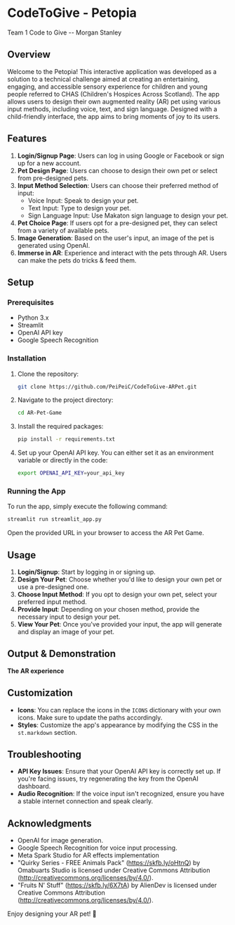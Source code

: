 # CodeToGive - Petopia
Team 1 Code to Give -- Morgan Stanley

## Overview

Welcome to the Petopia! This interactive application was developed as a solution to a technical challenge aimed at creating an entertaining, engaging, and accessible sensory experience for children and young people referred to CHAS (Children's Hospices Across Scotland). The app allows users to design their own augmented reality (AR) pet using various input methods, including voice, text, and sign language. Designed with a child-friendly interface, the app aims to bring moments of joy to its users.

## Features

1. **Login/Signup Page**: Users can log in using Google or Facebook or sign up for a new account.
2. **Pet Design Page**: Users can choose to design their own pet or select from pre-designed pets.
3. **Input Method Selection**: Users can choose their preferred method of input:
   - Voice Input: Speak to design your pet.
   - Text Input: Type to design your pet.
   - Sign Language Input: Use Makaton sign language to design your pet.
4. **Pet Choice Page**: If users opt for a pre-designed pet, they can select from a variety of available pets.
5. **Image Generation**: Based on the user's input, an image of the pet is generated using OpenAI.
6. **Immerse in AR**: Experience and interact with the pets through AR. Users can make the pets do tricks & feed them.

## Setup

### Prerequisites

- Python 3.x
- Streamlit
- OpenAI API key
- Google Speech Recognition

### Installation

1. Clone the repository:
   ```bash
   git clone https://github.com/PeiPeiC/CodeToGive-ARPet.git
   ```

2. Navigate to the project directory:
   ```bash
   cd AR-Pet-Game
   ```

3. Install the required packages:
   ```bash
   pip install -r requirements.txt
   ```

4. Set up your OpenAI API key. You can either set it as an environment variable or directly in the code:
   ```bash
   export OPENAI_API_KEY=your_api_key
   ```

### Running the App

To run the app, simply execute the following command:

```bash
streamlit run streamlit_app.py
```

Open the provided URL in your browser to access the AR Pet Game.

## Usage

1. **Login/Signup**: Start by logging in or signing up.
2. **Design Your Pet**: Choose whether you'd like to design your own pet or use a pre-designed one.
3. **Choose Input Method**: If you opt to design your own pet, select your preferred input method.
4. **Provide Input**: Depending on your chosen method, provide the necessary input to design your pet.
5. **View Your Pet**: Once you've provided your input, the app will generate and display an image of your pet.

## Output & Demonstration

**The AR experience**


## Customization

- **Icons**: You can replace the icons in the `ICONS` dictionary with your own icons. Make sure to update the paths accordingly.
- **Styles**: Customize the app's appearance by modifying the CSS in the `st.markdown` section.

## Troubleshooting

- **API Key Issues**: Ensure that your OpenAI API key is correctly set up. If you're facing issues, try regenerating the key from the OpenAI dashboard.
- **Audio Recognition**: If the voice input isn't recognized, ensure you have a stable internet connection and speak clearly.


## Acknowledgments

- OpenAI for image generation.
- Google Speech Recognition for voice input processing.
- Meta Spark Studio for AR effects implementation
- "Quirky Series - FREE Animals Pack" (https://skfb.ly/oHtnQ) by Omabuarts Studio is licensed under Creative Commons Attribution (http://creativecommons.org/licenses/by/4.0/).
- "Fruits N' Stuff" (https://skfb.ly/6X7tA) by AlienDev is licensed under Creative Commons Attribution (http://creativecommons.org/licenses/by/4.0/).

Enjoy designing your AR pet! 🐾

